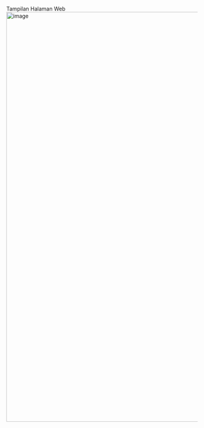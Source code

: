 Tampilan Halaman Web
<img width="1920" height="1080" alt="image" src="https://github.com/user-attachments/assets/25a027e6-c63c-46ea-922a-7802ed84bebc" />
